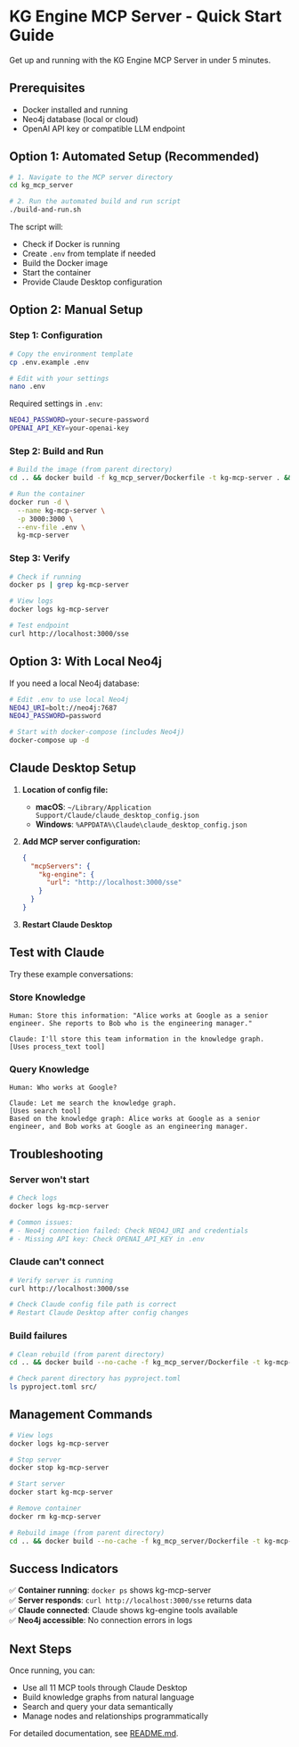 # KG Engine MCP Server - Quick Start Guide

Get up and running with the KG Engine MCP Server in under 5 minutes.

## Prerequisites

- Docker installed and running
- Neo4j database (local or cloud)
- OpenAI API key or compatible LLM endpoint

## Option 1: Automated Setup (Recommended)

```bash
# 1. Navigate to the MCP server directory
cd kg_mcp_server

# 2. Run the automated build and run script
./build-and-run.sh
```

The script will:
- Check if Docker is running
- Create `.env` from template if needed
- Build the Docker image
- Start the container
- Provide Claude Desktop configuration

## Option 2: Manual Setup

### Step 1: Configuration

```bash
# Copy the environment template
cp .env.example .env

# Edit with your settings
nano .env
```

Required settings in `.env`:
```bash
NEO4J_PASSWORD=your-secure-password
OPENAI_API_KEY=your-openai-key
```

### Step 2: Build and Run

```bash
# Build the image (from parent directory)
cd .. && docker build -f kg_mcp_server/Dockerfile -t kg-mcp-server . && cd kg_mcp_server

# Run the container
docker run -d \
  --name kg-mcp-server \
  -p 3000:3000 \
  --env-file .env \
  kg-mcp-server
```

### Step 3: Verify

```bash
# Check if running
docker ps | grep kg-mcp-server

# View logs
docker logs kg-mcp-server

# Test endpoint
curl http://localhost:3000/sse
```

## Option 3: With Local Neo4j

If you need a local Neo4j database:

```bash
# Edit .env to use local Neo4j
NEO4J_URI=bolt://neo4j:7687
NEO4J_PASSWORD=password

# Start with docker-compose (includes Neo4j)
docker-compose up -d
```

## Claude Desktop Setup

1. **Location of config file:**
   - **macOS**: `~/Library/Application Support/Claude/claude_desktop_config.json`
   - **Windows**: `%APPDATA%\Claude\claude_desktop_config.json`

2. **Add MCP server configuration:**
   ```json
   {
     "mcpServers": {
       "kg-engine": {
         "url": "http://localhost:3000/sse"
       }
     }
   }
   ```

3. **Restart Claude Desktop**

## Test with Claude

Try these example conversations:

### Store Knowledge
```
Human: Store this information: "Alice works at Google as a senior engineer. She reports to Bob who is the engineering manager."

Claude: I'll store this team information in the knowledge graph.
[Uses process_text tool]
```

### Query Knowledge  
```
Human: Who works at Google?

Claude: Let me search the knowledge graph.
[Uses search tool]
Based on the knowledge graph: Alice works at Google as a senior engineer, and Bob works at Google as an engineering manager.
```

## Troubleshooting

### Server won't start
```bash
# Check logs
docker logs kg-mcp-server

# Common issues:
# - Neo4j connection failed: Check NEO4J_URI and credentials
# - Missing API key: Check OPENAI_API_KEY in .env
```

### Claude can't connect
```bash
# Verify server is running
curl http://localhost:3000/sse

# Check Claude config file path is correct
# Restart Claude Desktop after config changes
```

### Build failures
```bash
# Clean rebuild (from parent directory)
cd .. && docker build --no-cache -f kg_mcp_server/Dockerfile -t kg-mcp-server .

# Check parent directory has pyproject.toml
ls pyproject.toml src/
```

## Management Commands

```bash
# View logs
docker logs kg-mcp-server

# Stop server
docker stop kg-mcp-server

# Start server  
docker start kg-mcp-server

# Remove container
docker rm kg-mcp-server

# Rebuild image (from parent directory)
cd .. && docker build --no-cache -f kg_mcp_server/Dockerfile -t kg-mcp-server .
```

## Success Indicators

✅ **Container running**: `docker ps` shows kg-mcp-server  
✅ **Server responds**: `curl http://localhost:3000/sse` returns data  
✅ **Claude connected**: Claude shows kg-engine tools available  
✅ **Neo4j accessible**: No connection errors in logs  

## Next Steps

Once running, you can:
- Use all 11 MCP tools through Claude Desktop
- Build knowledge graphs from natural language
- Search and query your data semantically
- Manage nodes and relationships programmatically

For detailed documentation, see [README.md](README.md).